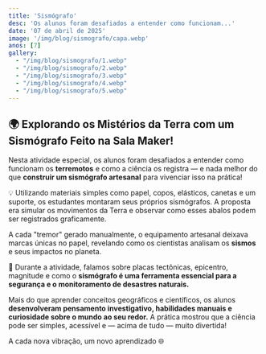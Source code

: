 ```yaml
---
title: 'Sismógrafo'
desc: 'Os alunos foram desafiados a entender como funcionam...'
date: '07 de abril de 2025'
image: '/img/blog/sismografo/capa.webp'
anos: [7]
gallery:
  - "/img/blog/sismografo/1.webp"
  - "/img/blog/sismografo/2.webp"
  - "/img/blog/sismografo/3.webp"
  - "/img/blog/sismografo/4.webp"
  - "/img/blog/sismografo/5.webp"
---
```


## 🌍 Explorando os Mistérios da Terra com um Sismógrafo Feito na Sala Maker!

Nesta atividade especial, os alunos foram desafiados a entender como funcionam os **terremotos** e como a ciência os registra — e nada melhor do que **construir um sismógrafo artesanal** para vivenciar isso na prática!

💡 Utilizando materiais simples como papel, copos, elásticos, canetas e um suporte, os estudantes montaram seus próprios sismógrafos. A proposta era simular os movimentos da Terra e observar como esses abalos podem ser registrados graficamente.

A cada "tremor" gerado manualmente, o equipamento artesanal deixava marcas únicas no papel, revelando como os cientistas analisam os **sismos** e seus impactos no planeta.

🔎 Durante a atividade, falamos sobre placas tectônicas, epicentro, magnitude e como o **sismógrafo é uma ferramenta essencial para a segurança e o monitoramento de desastres naturais.**

Mais do que aprender conceitos geográficos e científicos, os alunos **desenvolveram pensamento investigativo, habilidades manuais e curiosidade sobre o mundo ao seu redor.** A prática mostrou que a ciência pode ser simples, acessível e — acima de tudo — muito divertida!

A cada nova vibração, um novo aprendizado 🌐
